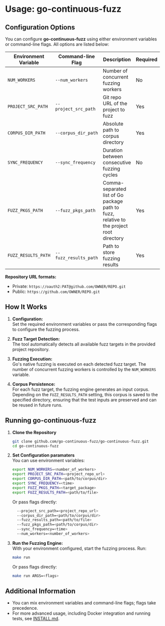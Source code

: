 # Usage: go-continuous-fuzz

## Configuration Options

You can configure **go-continuous-fuzz** using either environment variables or command-line flags. All options are listed below:

| Environment Variable | Command-line Flag     | Description                                                                             | Required | Default |
| -------------------- | --------------------- | --------------------------------------------------------------------------------------- | -------- | ------- |
| `NUM_WORKERS` | `--num_workers`     | Number of concurrent fuzzing workers                                                  | No       | 1       |
| `PROJECT_SRC_PATH`   | `--project_src_path`  | Git repo URL of the project to fuzz                                                     | Yes      | —       |
| `CORPUS_DIR_PATH`   | `--corpus_dir_path`  | Absolute path to corpus directory                                               | Yes      | —       |
| `SYNC_FREQUENCY`          | `--sync_frequency`         | Duration between consecutive fuzzing cycles                                                                | No       | 120s    |
| `FUZZ_PKGS_PATH`     | `--fuzz_pkgs_path`    | Comma-separated list of Go package path to fuzz, relative to the project root directory | Yes      | —       |
| `FUZZ_RESULTS_PATH`  | `--fuzz_results_path` | Path to store fuzzing results                                                           | Yes      | —       |

**Repository URL formats:**

- Private: `https://oauth2:PAT@github.com/OWNER/REPO.git`
- Public: `https://github.com/OWNER/REPO.git`

## How It Works

1. **Configuration:**  
   Set the required environment variables or pass the corresponding flags to configure the fuzzing process.

2. **Fuzz Target Detection:**  
   The tool automatically detects all available fuzz targets in the provided project repository.

3. **Fuzzing Execution:**  
   Go's native fuzzing is executed on each detected fuzz target. The number of concurrent fuzzing workers is controlled by the `NUM_WORKERS` variable.

4. **Corpus Persistence:**  
   For each fuzz target, the fuzzing engine generates an input corpus. Depending on the `FUZZ_RESULTS_PATH` setting, this corpus is saved to the specified directory, ensuring that the test inputs are preserved and can be reused in future runs.

## Running go-continuous-fuzz

1. **Clone the Repository**

   ```bash
   git clone github.com/go-continuous-fuzz/go-continuous-fuzz.git
   cd go-continuous-fuzz
   ```

2. **Set Configuration paramaters**  
   You can use environment variables:

   ```bash
   export NUM_WORKERS=<number_of_workers>
   export PROJECT_SRC_PATH=<project_repo_url>
   export CORPUS_DIR_PATH=<path/to/corpus/dir>
   export SYNC_FREQUENCY=<time>
   export FUZZ_PKGS_PATH=<target_package>
   export FUZZ_RESULTS_PATH=<path/to/file>
   ```

   Or pass flags directly:

   ```bash
     --project_src_path=<project_repo_url>
     --corpus_dir_path=<path/to/corpus/dir>
     --fuzz_results_path=<path/to/file>
     --fuzz_pkgs_path=<path/to/corpus/dir>
     --sync_frequency=<time>
     --num_workers=<number_of_workers>
   ```

3. **Run the Fuzzing Engine:**  
   With your environment configured, start the fuzzing process. Run:

   ```bash
   make run
   ```

   Or pass flags directly:

   ```bash
   make run ARGS=<flags>
   ```

## Additional Information

- You can mix environment variables and command-line flags; flags take precedence.
- For more advanced usage, including Docker integration and running tests, see [INSTALL.md](./INSTALL.md).
